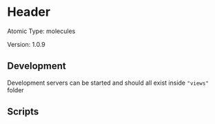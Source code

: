 # Header

Atomic Type: molecules

Version: 1.0.9

## Development

Development servers can be started and should all exist inside `"views"` folder

## Scripts
